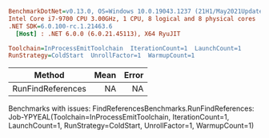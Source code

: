 ``` ini

BenchmarkDotNet=v0.13.0, OS=Windows 10.0.19043.1237 (21H1/May2021Update)
Intel Core i7-9700 CPU 3.00GHz, 1 CPU, 8 logical and 8 physical cores
.NET SDK=6.0.100-rc.1.21463.6
  [Host] : .NET 6.0.0 (6.0.21.45113), X64 RyuJIT

Toolchain=InProcessEmitToolchain  IterationCount=1  LaunchCount=1  
RunStrategy=ColdStart  UnrollFactor=1  WarmupCount=1  

```
|            Method | Mean | Error |
|------------------ |-----:|------:|
| RunFindReferences |   NA |    NA |

Benchmarks with issues:
  FindReferencesBenchmarks.RunFindReferences: Job-YPYEAL(Toolchain=InProcessEmitToolchain, IterationCount=1, LaunchCount=1, RunStrategy=ColdStart, UnrollFactor=1, WarmupCount=1)
